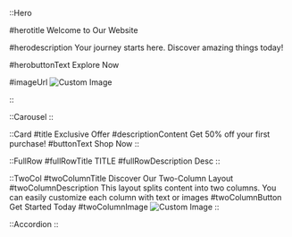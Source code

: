::Hero

#herotitle
Welcome to Our Website

#herodescription
Your journey starts here. Discover amazing things today!

#herobuttonText
Explore Now

#imageUrl
![Custom Image](/path-to-image.jpg)

::

::Carousel
::

::Card
#title
Exclusive Offer
#descriptionContent
Get 50% off your first purchase!
#buttonText
Shop Now
::

::FullRow
#fullRowTitle
TITLE
#fullRowDescription
Desc
::

::TwoCol
#twoColumnTitle
Discover Our Two-Column Layout
#twoColumnDescription
This layout splits content into two columns. You can easily customize each column with text or images
#twoColumnButton
Get Started Today
#twoColumnImage
![Custom Image](https://via.placeholder.com/300)
::

::Accordion
::
